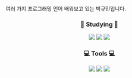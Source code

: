 여러 가지 프로그래밍 언어 배워보고 있는 박규민입니다.

<h3 align="center">📖 Studying 📖</h3>

<p align="center">
<img src="https://img.shields.io/badge/Python-3776AB?style=flat-square&logo=python&logoColor=white"/> 
<img src="https://img.shields.io/badge/Java-007396?style=flat&logo=OpenJDK&logoColor=white"/>
<img src="https://img.shields.io/badge/C%23-000000?style=flat-square&logo=Csharp&logoColor=white"/>
</p>


<h3 align="center">💻 Tools 💻</h3>

<p align="center">
<img src="https://img.shields.io/badge/Visual Studio Code-007ACC?style=flat-square&logo=visual studio code&logoColor=white"/> 
<img src="https://img.shields.io/badge/Visual Studio-5C2D91?style=flat-square&logo=visual studio&logoColor=white"/> 
<img src="https://img.shields.io/badge/Eclipse-2C2255?style=flat-square&logo=eclipse ide&logoColor=white"/> 
</p>





<!--
**KMPAR/KMPAR** is a ✨ _special_ ✨ repository because its `README.md` (this file) appears on your GitHub profile.

Here are some ideas to get you started:

<img src="https://img.shields.io/badge/이름-색상코드?style=flat-square&logo=로고명&logoColor=로고색"/> 

- 🔭 I’m currently working on ...
- 🌱 I’m currently learning ...
- 👯 I’m looking to collaborate on ...
- 🤔 I’m looking for help with ...
- 💬 Ask me about ...
- 📫 How to reach me: ...
- 😄 Pronouns: ...
- ⚡ Fun fact: ...
-->
